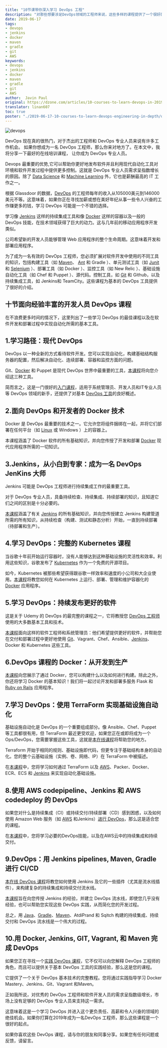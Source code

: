 ```yaml
---
title: "10节课带你深入学习 DevOps 工程"
description: "对那些想要涉足DevOps领域的工程师来说，这些多样的课程提供了一个很好的开始。"
date: 2019-06-17
tags:
- devops
- jenkins
- docker
- maven
- gradle
- git
- AWS
keywords:
- devops
- jenkins
- docker
- maven
- gradle
- git
- AWS
author:  Javin Paul
original: https://dzone.com/articles/10-courses-to-learn-devops-in-2019
translator: linan607
toc: true
poster: "./2019-06-17-10-courses-to-learn-devops-engineering-in-depth/devops.jpg"
---
```


![devops](devops.jpg)

DevOps 现在真的很热门，对于杰出的工程师和 DevOps 专业人员来说有许多工作机会。
如果你想成为一名 DevOps 工程师，那么你来对地方了。在本文中，我将分享一下最好的在线培训课程，
让你成为 DevOps 专业人员。

Devops 最重要的优势,它可以帮助你更好地发布软件并且利用现代自动化工具对环境和软件开发过程中提供更多控制。这就是 DevOps 专业人员需求呈指数增长的原因。除了 [Data Science](http://javarevisited.blogspot.sg/2018/02/top-10-highest-paying-technical-jobs-programmers-software-developers.html#axzz58Gi5STbU) 和 [Machine Learning](https://javarevisited.blogspot.com/2018/08/top-5-tensorflow-and-machine-learning-courses-online-programmers.html) 外，它也是薪酬最高的 IT 工作之一。

根据 Glassdoor 的数据，[DevOps](https://hackernoon.com/the-2018-devops-roadmap-31588d8670cb) 的工程师每年的收入从105000美元到146000美元不等。这意味着，如果你正在寻找加薪或想在美好年纪从事一些令人兴奋的工作赚更多的钱，学习 DevOps 可能是一个不错的选择。

学习像 [Jenkins](https://www.java67.com/2018/02/6-free-maven-and-jenkins-online-courses-for-java-developers.html) 这样的持续集成工具和像 [Docker](https://javarevisited.blogspot.com/2018/02/10-free-docker-container-courses-for-Java-Developers.html) 这样的容器以及一般的 DevOps 技能，在技术领域获得了巨大的动力。这与几年前的移动应用程序开发类似。

公司希望新的开发人员能够管理 Web 应用程序的整个生命周期。这意味着开发和部署应用程序。

为了成为一名有效的 DevOps 工程师，您必须扩展对软件开发中使用的不同工具的知识，包括构建工具（如 [Maven](https://www.java67.com/2018/02/6-free-maven-and-jenkins-online-courses-for-java-developers.html)、 [Ant](http://javarevisited.blogspot.sg/2015/01/difference-between-maven-ant-jenkins-and-hudson.html) 和 Gradle ）、单元测试工具（如 [Junit](https://www.java67.com/2018/02/5-free-eclipse-and-junit-online-courses-java-developers.html) 和 [Selenium](https://www.java67.com/2018/02/7-free-selenium-web-deriver-courses-for-java-C-developer.html) ）、部署工具（如 Docker ）、监控工具（如 New Relic ）、基础设施自动化工具（如 Chef 和 Puppet ）、源代码。控制工具，如 [Git](https://javarevisited.blogspot.com/2018/01/5-free-git-courses-for-programmers-to-learn-online.html) 和 Github，以及持续集成工具，如 Jenkins和 TeamCity。这些课程为基本的 DevOps 工具提供了很好的介绍。

## 十节面向经验丰富的开发人员  DevOps 课程
在不浪费更多时间的情况下，这里列出了一些学习 DevOps 的最佳课程以及在软件开发和部署过程中实现自动化所需的基本工具。

## 1.学习路径：现代 DevOps
DevOps 以一种全新的方式看待软件开发。您可以实现自动化，构建基础结构服务器的配置，然后解决自动化、连续部署、容器和监控方面的问题。

Git、[Docker](http://www.java67.com/2018/02/5-free-docker-courses-for-java-and-DevOps-engineers.html) 和 Puppet 是现代 DevOps 世界中最重要的工具，[本课程](https://www.udemy.com/modern-devops/?ranMID=39197&ranEAID=JVFxdTr9V80&ranSiteID=JVFxdTr9V80-TcvU7XdeB_MLaWUwL.dG6A&LSNPUBID=JVFxdTr9V80)将向您介绍这三种工具。

简而言之，这是一门很好的[入门课程](https://www.udemy.com/modern-devops/?ranMID=39197&ranEAID=JVFxdTr9V80&ranSiteID=JVFxdTr9V80-eT7gjFt1RQj79SW2rayyXA&LSNPUBID=JVFxdTr9V80)，适用于系统管理员、开发人员和IT专业人员等 DevOps 领域的新手，还提供了对基本 [DevOps 工具](https://javarevisited.blogspot.com/2018/01/10-unit-testing-and-integration-tools-for-java-programmers.html)的良好概述。

## 2.面向 DevOps 和开发者的 Docker 技术
Docker 是 DevOps 最重要的技术之一。它允许您将组件捆绑在一起，并将它们部署在任何平台（如 [Linux](https://www.java67.com/2018/02/5-free-linux-unix-courses-for-programmers-learn-online.html) 或 Windows ）上的容器上。

本课程涵盖了 Docker 软件的所有基础知识，并向您传授了开发和部署 [Docker](https://hackernoon.com/10-free-courses-to-learn-docker-for-programmers-and-devops-engineers-7ff2781fd6e0) 现代应用程序所需的一切知识。

## 3.Jenkins，从小白到专家：成为一名 DevOps JenKins 大师
Jenkins 可能是 DevOps 工程师进行持续集成工作的最重要工具。

对于 DevOps 专业人员，具备持续检查、持续集成、持续部署的知识，且知道它们之间的区别是十分必要的。

[本课程](https://www.udemy.com/jenkins-from-zero-to-hero/?ranMID=39197&ranEAID=JVFxdTr9V80&ranSiteID=JVFxdTr9V80-RHqSJGr1LyD610qEQzWA5Q&LSNPUBID=JVFxdTr9V80)涵盖了有关 [Jenkins](https://javarevisited.blogspot.com/2018/09/top-5-jenkins-courses-for-java-and-DevOps-Programmers.html) 的所有基础知识，并向您传授建立 Jenkins 构建管道所需的所有知识，从持续检查（构建、测试和静态分析）开始，一直到持续部署（待部署和生产）。

## 4.学习 DevOps：完整的 Kubernetes 课程
当谷歌十年前开始运行容器时，没有人能够达到这种基础设施的灵活性和效率。利用这些知识，谷歌发布了 [Kubernetes](https://javarevisited.blogspot.com/2019/01/top-5-free-kubernetes-courses-for-DevOps-Engineer.html) 作为一个免费的开源项目。

如今，Kubernetes 被那些希望获得跟谷歌一样效率和速度的小公司和大企业使用。[本课程](https://www.udemy.com/learn-devops-the-complete-kubernetes-course/?ranMID=39197&ranEAID=JVFxdTr9V80&ranSiteID=JVFxdTr9V80-qqE2ZkZVk5WgrR._ksVRoA&LSNPUBID=JVFxdTr9V80)将教您如何在 Kubernetes 上运行、部署、管理和维护容器化的 [Docker](https://dzone.com/articles/top-10-docker-course-for-java-developers) 应用程序。

## 5.学习 DevOps：持续发布更好的软件
这是关于 Udemy 的 DevOps 的最完整的课程之一，它将教授您 [DevOps 工程师](https://hackernoon.com/the-2018-devops-roadmap-31588d8670cb)使用的大多数基本工具和技术。

[本课程](https://www.udemy.com/learn-devops-continuously-deliver-better-software/?ranMID=39197&ranEAID=JVFxdTr9V80&ranSiteID=JVFxdTr9V80-d3wzvNAat2p0Ro_Y.0SEMA&LSNPUBID=JVFxdTr9V80)面向这样的软件工程师和系统管理员：他们希望提供更好的软件，并帮助您在交付和部署过程中更好地使用 [Git](https://hackernoon.com/top-5-free-courses-to-learn-git-and-github-best-of-lot-2f394c6533b0)、Vagrant、Chef、Ansible、[Jenkins](https://www.java67.com/2018/02/6-free-maven-and-jenkins-online-courses-for-java-developers.html)、Docker 和 Kubernetes 这些工具。

## 6.DevOps 课程的 Docker：从开发到生产
[本课程](https://www.udemy.com/the-docker-for-devops-course-from-development-to-production/?ranMID=39197&ranEAID=JVFxdTr9V80&ranSiteID=JVFxdTr9V80-8dcXYAmJGScCbWdWJ3GYcw&LSNPUBID=JVFxdTr9V80)向您展示了通过 Docker，您可以构建什么以及如何进行构建。除此之外，你还将学习 Docker 的基本知识！我们将一起讨论开发和部署多服务 Flask 和 [Ruby on Rails](https://www.java67.com/2018/02/5-free-ruby-and-rails-courses-to-learn-online.html) 应用程序。

## 7.学习 DevOps：使用 TerraForm 实现基础设施自动化
基础设施自动化是 DevOps 的一个重要组成部分。像 Ansible、Chef、Puppet 等工具都很有用，但 TerraForm 最近更受欢迎，如果您正在或即将成为一个 Ops/DevOps，您需要掌握这些工具，这就是[本在线课程](https://www.udemy.com/learn-devops-infrastructure-automation-with-terraform/?ranMID=39197&ranEAID=JVFxdTr9V80&ranSiteID=JVFxdTr9V80-dveFhvuGUcOImlwRA7PuQQ&LSNPUBID=JVFxdTr9V80)将帮助您的地方。

Terraform 开始于相同的规则、基础设施即代码，但更专注于基础结构本身的自动化。您的整个云基础设施（实例、卷、网络、IP）在 TerraForm 中被描述。

在[本课程](https://www.udemy.com/learn-devops-infrastructure-automation-with-terraform/?ranMID=39197&ranEAID=JVFxdTr9V80&ranSiteID=JVFxdTr9V80-MhV69sQq3FaawSpRzUMflw&LSNPUBID=JVFxdTr9V80)中，您将学习如何通过 TerraForm 以及 [AWS](https://www.java67.com/2018/05/top-5-amazon-web-services-or-aws-courses-to-learn-online.html)、Packer、Docker、ECR、ECS 和 [Jenkins](https://dzone.com/articles/5-courses-to-learn-jenkins-and-ci-in-2019) 来实现自动化基础设施。

## 8.使用 AWS codepipeline、Jenkins 和 AWS codedeploy 的 DevOps
如果您对什么是持续集成（CI）或持续交付/持续部署（CD）感到困惑，以及如何使用 Amazon Web 服务（如 [AWS](https://hackernoon.com/top-5-amazon-web-services-or-aws-courses-to-learn-online-free-and-best-of-lot-d94e192054b7) 和Jenkins）[进行 DevOps](https://dzone.com/articles/the-devops-roadmap-for-programmers)，那么这是适合您的课程。

在[本课程](https://www.udemy.com/ci-and-cd-with-aws-codepipeline-jenkins-and-aws-codedeploy/?ranMID=39197&ranEAID=JVFxdTr9V80&ranSiteID=JVFxdTr9V80-_y83ur6t5OYigUAG1MsTdQ&LSNPUBID=JVFxdTr9V80)中，您将学习必要的DevOps技能，以及在AWS云中的持续集成和持续交付。

## 9.DevOps：用 Jenkins pipelines, Maven, Gradle 进行 CI/CD
[本在线 DevOps 课程](https://www.udemy.com/devops-and-continuous-integration-with-jenkins-pipelines/?ranMID=39197&ranEAID=JVFxdTr9V80&ranSiteID=JVFxdTr9V80-tD0ehOmkKnazINRFkKfwsg&LSNPUBID=JVFxdTr9V80)将教您如何使用 Jenkins 及它的一些插件（尤其是流水线插件），来构建复杂的持续集成和持续交付流水线。

[本课程](https://www.udemy.com/devops-and-continuous-integration-with-jenkins-pipelines/?ranMID=39197&ranEAID=JVFxdTr9V80&ranSiteID=JVFxdTr9V80-d8jeAYHvfzxAMKitxPqMsg&LSNPUBID=JVFxdTr9V80)旨在向您传授 Jenkins 的经验，并建立 DevOps 流水线，即使您几乎没有经验，也可以帮助您实现这些 DevOps 实践，从而简化您的开发过程。

总之，用 [Java](https://www.java67.com/2018/08/top-10-free-java-courses-for-beginners-experienced-developers.html)、[Gradle](https://javarevisited.blogspot.com/2019/02/10-tools-advanced-java-developers-should-know.html)、[Maven](https://javarevisited.blogspot.com/2019/03/top-5-course-to-learn-apache-maven-for.html)、AtdiPrand 和 Sqitch 构建的持续集成、持续交付和 DevOps 流水线是一个伟大的过程。

## 10.用 Docker, Jenkins, GIT, Vagrant, 和 Maven 完成 DevOps
如果您正在寻找一个[实践 DevOps 课程](https://www.udemy.com/devops-docker-complete-guide-hands-on-with-practical/?ranMID=39197&ranEAID=JVFxdTr9V80&ranSiteID=JVFxdTr9V80-QVJ8sSlgM_3DhMKRdfIC9Q&LSNPUBID=JVFxdTr9V80)，它不仅可以向您解释 DevOps 工程师的角色，而且可以提供关于基本 DevOps 工具的实践经验，那么这是您的课程。

它提供了一个关于 DevOps 基本技术的完整教程。您将通过实践指导学习 Docker Mastery、Jenkins、Git、Vagrant 和Maven。

正如我所说，对优秀的 DevOps 工程师和软件开发人员的需求呈指数级增长，市场上没有足够的 DevOps 专业人员来支持这一需求。

这意味着这是一个学习 DevOps 并进入这个更负责任、高薪和令人兴奋的领域的绝佳机会。如果你打算在2019年成为一名DevOps 工程师，那么这些课程是一个很好的起点。

如果你喜欢这些 DevOps 课程，请与你的朋友和同事分享。如果您有任何问题或反馈，请留言。